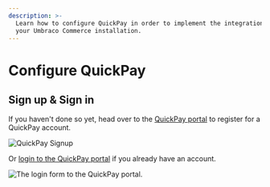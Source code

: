 ```yaml
---
description: >-
  Learn how to configure QuickPay in order to implement the integration with
  your Umbraco Commerce installation.
---
```


# Configure QuickPay

## Sign up & Sign in

If you haven't done so yet, head over to the [QuickPay portal](https://manage.quickpay.net/create-user) to register for a QuickPay account.

![QuickPay Signup](../media/quickpay/quickpay\_signup.png)

Or [login to the QuickPay portal](https://manage.quickpay.net/) if you already have an account.

![The login form to the QuickPay portal.](../media/quickpay/quickpay\_signin.png)
